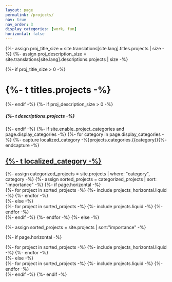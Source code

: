 ```yaml
---
layout: page
permalink: /projects/
nav: true
nav_order: 3
display_categories: [work, fun]
horizontal: false
---
```

{%- assign proj_title_size = site.translations[site.lang].titles.projects | size -%}
{%- assign proj_description_size = site.translations[site.lang].descriptions.projects | size -%}
<!-- pages/projects.md -->
<div class="projects">

{%- if proj_title_size > 0 -%}

<h1>{%- t titles.projects -%}</h1>
{%- endif -%}
{%- if proj_description_size > 0 -%}
<h5>{%- t descriptions.projects -%}</h5>
{%- endif -%}
{%- if site.enable_project_categories and page.display_categories -%}
  <!-- Display categorized projects -->
  {%- for category in page.display_categories -%}
  {%- capture localized_category -%}projects.categories.{{category}}{%- endcapture -%}
  <a id="{%- t localized_category -%}" href="#{%- t localized_category -%}">
    <h2 class="category">{%- t localized_category -%}</h2>
  </a>
  {%- assign categorized_projects = site.projects | where: "category", category -%}
  {%- assign sorted_projects = categorized_projects | sort: "importance" -%}
  <!-- Generate cards for each project -->
  {%- if page.horizontal -%}
  <div class="container">
    <div class="row row-cols-2">
    {%- for project in sorted_projects -%}
      {%- include projects_horizontal.liquid -%}
    {%- endfor -%}
    </div>
  </div>
  {%- else -%}
  <div class="grid">
    {%- for project in sorted_projects -%}
      {%- include projects.liquid -%}
    {%- endfor -%}
  </div>
  {%- endif -%}
  {%- endfor -%}
{%- else -%}
<!-- Display projects without categories -->

{%- assign sorted_projects = site.projects | sort:"importance" -%}
  <!-- Generate cards for each project -->
{%- if page.horizontal -%}
  <div class="container">
    <div class="row row-cols-2">
    {%- for project in sorted_projects -%}
      {%- include projects_horizontal.liquid -%}
    {%- endfor -%}
    </div>
  </div>
  {%- else -%}
  <div class="grid">
    {%- for project in sorted_projects -%}
      {%- include projects.liquid -%}
    {%- endfor -%}
  </div>
  {%- endif -%}
{%- endif -%}
</div>